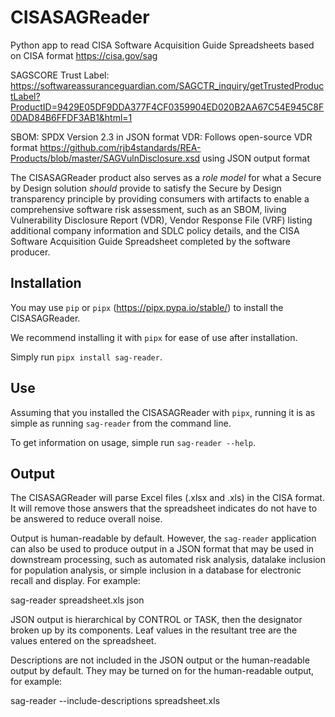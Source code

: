# CISASAGReader
Python app to read CISA Software Acquisition Guide Spreadsheets based on CISA format https://cisa.gov/sag

SAGSCORE Trust Label: https://softwareassuranceguardian.com/SAGCTR_inquiry/getTrustedProductLabel?ProductID=9429E05DF9DDA377F4CF0359904ED020B2AA67C54E945C8F0DAD84B6FFDF3AB1&html=1 

SBOM: SPDX Version 2.3 in JSON format
VDR: Follows open-source VDR format https://github.com/rjb4standards/REA-Products/blob/master/SAGVulnDisclosure.xsd using JSON output format

The CISASAGReader product also serves as a *role model* for what a Secure by Design solution *should* provide to satisfy the Secure by Design transparency principle by providing consumers with artifacts to enable a comprehensive software risk assessment, such as an SBOM, living Vulnerability Disclosure Report (VDR), Vendor Response File (VRF) listing additional company information and SDLC policy details, and the CISA Software Acquisition Guide Spreadsheet completed by the software producer.

## Installation
You may use `pip` or `pipx` (https://pipx.pypa.io/stable/) to install the CISASAGReader.

We recommend installing it with `pipx` for ease of use after installation.

Simply run `pipx install sag-reader`.

## Use
Assuming that you installed the CISASAGReader with `pipx`, running it is as simple as
running `sag-reader` from the command line.

To get information on usage, simple run `sag-reader --help`.

## Output
The CISASAGReader will parse Excel files (.xlsx and .xls) in the CISA format. It will remove those answers that the spreadsheet indicates do not have to be answered to reduce overall noise.

Output is human-readable by default. However, the `sag-reader` application can also be used to produce output in a JSON format that may be used in downstream processing, such as automated risk analysis, datalake inclusion for population analysis, or simple inclusion in a database for electronic recall and display. For example: 

sag-reader spreadsheet.xls json

JSON output is hierarchical by CONTROL or TASK, then the designator broken up by its components. Leaf values in the resultant tree are the values entered on the spreadsheet. 

Descriptions are not included in the JSON output or the human-readable output by default. They may be turned on for the human-readable output, for example: 

sag-reader --include-descriptions spreadsheet.xls
